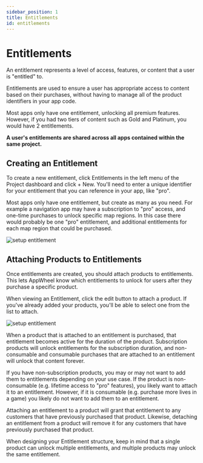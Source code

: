 ```yaml
---
sidebar_position: 1
title: Entitlements
id: entitlements
---
```


# Entitlements

An entitlement represents a level of access, features, or content that a user is "entitled" to.

Entitlements are used to ensure a user has appropriate access to content based on their purchases, without having to manage all of the product identifiers in your app code.

Most apps only have one entitlement, unlocking all premium features. However, if you had two tiers of content such as Gold and Platinum, you would have 2 entitlements.

**A user's entitlements are shared across all apps contained within the same project.**


## Creating an Entitlement
To create a new entitlement, click Entitlements in the left menu of the Project dashboard and click + New. You'll need to enter a unique identifier for your entitlement that you can reference in your app, like "pro".

Most apps only have one entitlement, but create as many as you need. For example a navigation app may have a subscription to "pro" access, and one-time purchases to unlock specific map regions. In this case there would probably be one "pro" entitlement, and additional entitlements for each map region that could be purchased.

![setup entitlement](/img/tutorial/create_entitlement.png)

## Attaching Products to Entitlements
Once entitlements are created, you should attach products to entitlements. This lets AppWheel know which entitlements to unlock for users after they purchase a specific product.

When viewing an Entitlement, click the edit button to attach a product. If you've already added your products, you'll be able to select one from the list to attach.

![setup entitlement](/img/tutorial/attact_product_entitlement.png)

When a product that is attached to an entitlement is purchased, that entitlement becomes active for the duration of the product. Subscription products will unlock entitlements for the subscription duration, and non-consumable and consumable purchases that are attached to an entitlement will unlock that content forever.

If you have non-subscription products, you may or may not want to add them to entitlements depending on your use case. If the product is non-consumable (e.g. lifetime access to "pro" features), you likely want to attach it to an entitlement. However, if it is consumable (e.g. purchase more lives in a game) you likely do not want to add them to an entitlement.

Attaching an entitlement to a product will grant that entitlement to any customers that have previously purchased that product. Likewise, detaching an entitlement from a product will remove it for any customers that have previously purchased that product.

When designing your Entitlement structure, keep in mind that a single product can unlock multiple entitlements, and multiple products may unlock the same entitlement.


